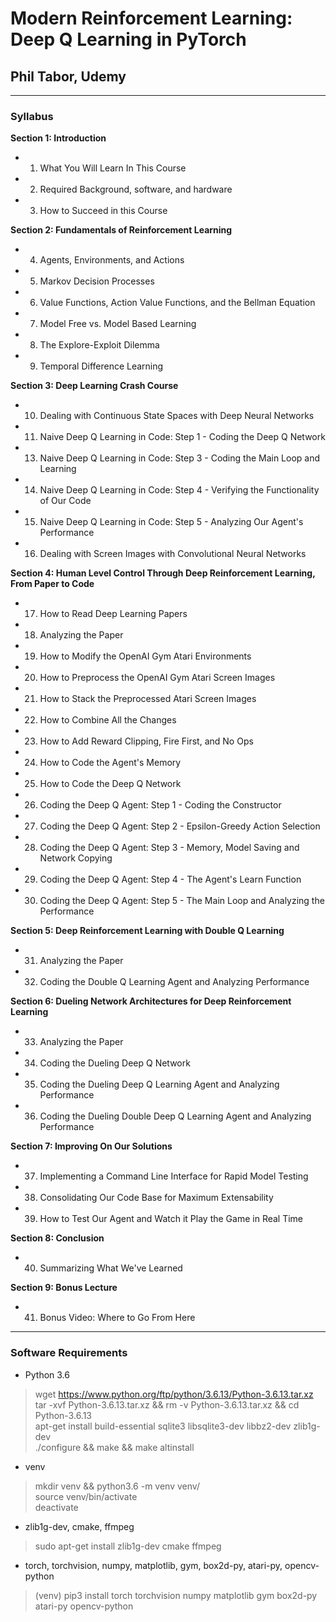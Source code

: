 # Modern Reinforcement Learning: Deep Q Learning in PyTorch
## Phil Tabor, Udemy

****

### Syllabus

**Section 1: Introduction**
- 1. What You Will Learn In This Course  
- 2. Required Background, software, and hardware  
- 3. How to Succeed in this Course  

**Section 2: Fundamentals of Reinforcement Learning**
- 4. Agents, Environments, and Actions  
- 5. Markov Decision Processes  
- 6. Value Functions, Action Value Functions, and the Bellman Equation  
- 7. Model Free vs. Model Based Learning  
- 8. The Explore-Exploit Dilemma  
- 9. Temporal Difference Learning  

**Section 3: Deep Learning Crash Course**
- 10. Dealing with Continuous State Spaces with Deep Neural Networks  
- 11. Naive Deep Q Learning in Code: Step 1 - Coding the Deep Q Network  
- 13. Naive Deep Q Learning in Code: Step 3 - Coding the Main Loop and Learning  
- 14. Naive Deep Q Learning in Code: Step 4 - Verifying the Functionality of Our Code  
- 15. Naive Deep Q Learning in Code: Step 5 - Analyzing Our Agent's Performance  
- 16. Dealing with Screen Images with Convolutional Neural Networks  

**Section 4: Human Level Control Through Deep Reinforcement Learning, From Paper to Code**
- 17. How to Read Deep Learning Papers  
- 18. Analyzing the Paper  
- 19. How to Modify the OpenAI Gym Atari Environments  
- 20. How to Preprocess the OpenAI Gym Atari Screen Images  
- 21. How to Stack the Preprocessed Atari Screen Images  
- 22. How to Combine All the Changes  
- 23. How to Add Reward Clipping, Fire First, and No Ops  
- 24. How to Code the Agent's Memory  
- 25. How to Code the Deep Q Network  
- 26. Coding the Deep Q Agent: Step 1 - Coding the Constructor  
- 27. Coding the Deep Q Agent: Step 2 - Epsilon-Greedy Action Selection  
- 28. Coding the Deep Q Agent: Step 3 - Memory, Model Saving and Network Copying  
- 29. Coding the Deep Q Agent: Step 4 - The Agent's Learn Function  
- 30. Coding the Deep Q Agent: Step 5 - The Main Loop and Analyzing the Performance  

**Section 5: Deep Reinforcement Learning with Double Q Learning**
- 31. Analyzing the Paper  
- 32. Coding the Double Q Learning Agent and Analyzing Performance  

**Section 6: Dueling Network Architectures for Deep Reinforcement Learning**
- 33. Analyzing the Paper  
- 34. Coding the Dueling Deep Q Network  
- 35. Coding the Dueling Deep Q Learning Agent and Analyzing Performance  
- 36. Coding the Dueling Double Deep Q Learning Agent and Analyzing Performance  

**Section 7: Improving On Our Solutions**
- 37. Implementing a Command Line Interface for Rapid Model Testing  
- 38. Consolidating Our Code Base for Maximum Extensability  
- 39. How to Test Our Agent and Watch it Play the Game in Real Time  

**Section 8: Conclusion**
- 40. Summarizing What We've Learned  

**Section 9: Bonus Lecture**
- 41. Bonus Video: Where to Go From Here  

****

### Software Requirements

- Python 3.6  
> wget https://www.python.org/ftp/python/3.6.13/Python-3.6.13.tar.xz  
> tar -xvf Python-3.6.13.tar.xz && rm -v Python-3.6.13.tar.xz && cd Python-3.6.13  
> apt-get install build-essential sqlite3 libsqlite3-dev libbz2-dev zlib1g-dev  
> ./configure && make && make altinstall  

- venv  
> mkdir venv && python3.6 -m venv venv/  
> source venv/bin/activate  
> deactivate  

- zlib1g-dev, cmake, ffmpeg  
> sudo apt-get install zlib1g-dev cmake ffmpeg  

- torch, torchvision, numpy, matplotlib, gym, box2d-py, atari-py, opencv-python  
> (venv) pip3 install torch torchvision numpy matplotlib gym box2d-py atari-py opencv-python  


